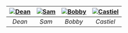 
| [![Dean ](https://github.com/user-attachments/assets/7ce01197-f68b-43f5-9fda-2564546c8fe9)](Dean.md) | [![Sam](https://github.com/user-attachments/assets/8397edc2-64ef-4ff5-b0bd-8eb50bea0ef8)](Sam.md) | [![Bobby](https://github.com/user-attachments/assets/8f5e9c77-9fd2-4093-abf7-7199ee0e0696)](bobby.md) | [![Castiel](https://github.com/user-attachments/assets/8f275bf0-b765-4fe9-977f-6a6f24025c95)](Castiel.md) |
| :---------------------------: | :---------------------------: | :---------------------------: | :---------------------------: |
|         *Dean*                |          *Sam*                |             *Bobby*           |           *Castiel*           | 

